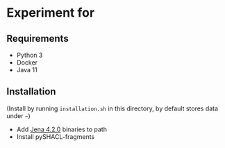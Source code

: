 # Experiment for 

## Requirements

- Python 3
- Docker
- Java 11

## Installation
(Install by running `installation.sh` in this directory, by default stores data under `~`)

- Add [Jena 4.2.0](https://dlcdn.apache.org/jena/binaries/apache-jena-4.2.0.tar.gz) binaries to path
- Install pySHACL-fragments